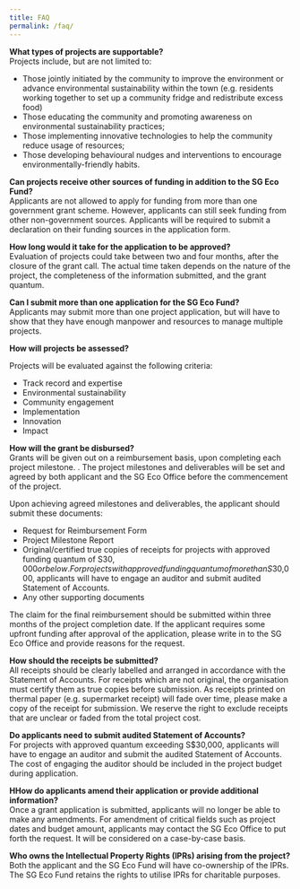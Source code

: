 ```yaml
---
title: FAQ
permalink: /faq/
---
```


**What types of projects are supportable?**  
Projects include, but are not limited to:
* Those jointly initiated by the community to improve the environment or advance environmental sustainability within the town (e.g. residents working together to set up a community fridge and redistribute excess food)
* Those educating the community and promoting awareness on environmental sustainability practices;
* Those implementing innovative technologies to help the community reduce usage of resources;
* Those developing behavioural nudges and interventions to encourage environmentally-friendly habits.



**Can projects receive other sources of funding in addition to the SG Eco Fund?**  
Applicants are not allowed to apply for funding from more than one government grant scheme. However, applicants can still seek funding from other non-government sources. Applicants will be required to submit a declaration on their funding sources in the application form.

**How long would it take for the application to be approved?**  
Evaluation of projects could take between two and four months, after the closure of the grant call. The actual time taken depends on the nature of the project, the completeness of the information submitted, and the grant quantum.

**Can I submit more than one application for the SG Eco Fund?**  
Applicants may submit more than one project application, but will have to show that they have enough manpower and resources to manage multiple projects.


**How will projects be assessed?**  

Projects will be evaluated against the following criteria:
* Track record and expertise
* Environmental sustainability
* Community engagement
* Implementation
* Innovation
* Impact


**How will the grant be disbursed?**  
Grants will be given out on a reimbursement basis, upon completing each project milestone. . The project milestones and deliverables will be set and agreed by both applicant and the SG Eco Office before the commencement of the project. 

Upon achieving agreed milestones and deliverables, the applicant should submit these documents: 
* Request for Reimbursement Form
* Project Milestone Report
* Original/certified true copies of receipts for projects with approved funding quantum of S$30,000 or below. For projects with approved funding quantum of more than S$30,000, applicants will have to engage an auditor and submit audited Statement of Accounts.
* Any other supporting documents

The claim for the final reimbursement should be submitted within three months of the project completion date. If the applicant requires some upfront funding after approval of the application, please write in to the SG Eco Office and provide reasons for the request.


**How should the receipts be submitted?**  
All receipts should be clearly labelled and arranged in accordance with the Statement of Accounts. For receipts which are not original, the organisation must certify them as true copies before submission. As receipts printed on thermal paper (e.g. supermarket receipt) will fade over time, please make a copy of the receipt for submission. We reserve the right to exclude receipts that are unclear or faded from the total project cost.


**Do applicants need to submit audited Statement of Accounts?**  
For projects with approved quantum exceeding S$30,000, applicants will have to engage an auditor and submit the audited Statement of Accounts. The cost of engaging the auditor should be included in the project budget during application.
 
 

**HHow do applicants amend their application or provide additional information?**  
Once a grant application is submitted, applicants will no longer be able to make any amendments. For amendment of critical fields such as project dates and budget amount, applicants may contact the SG Eco Office to put forth the request. It will be considered on a case-by-case basis.


**Who owns the Intellectual Property Rights (IPRs) arising from the project?**  
Both the applicant and the SG Eco Fund will have co-ownership of the IPRs. The SG Eco Fund retains the rights to utilise IPRs for charitable purposes.
